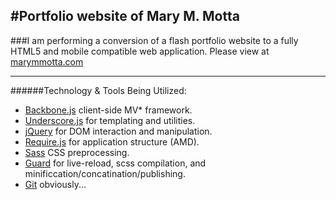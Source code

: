 #Portfolio website of Mary M. Motta
---
###I am performing a conversion of a flash portfolio website to a fully HTML5 and mobile compatible web application. Please view at [marymmotta.com](http://www.marymmotta.com)

---

######Technology & Tools Being Utilized:
* [Backbone.js](http://backbonejs.org/) client-side MV* framework.
* [Underscore.js](http://underscorejs.org/) for templating and utilities.
* [jQuery](http://jquery.com/) for DOM interaction and manipulation.
* [Require.js](http://requirejs.org/) for application structure (AMD).
* [Sass](http://sass-lang.com/) CSS preprocessing.
* [Guard](http://net.tutsplus.com/tutorials/tools-and-tips/guard-is-your-best-friend/) for live-reload, scss compilation, and minificcation/concatination/publishing.
* [Git](http://git-scm.com/) obviously...
